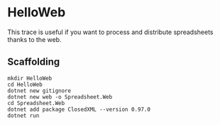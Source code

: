 # HelloWeb

This trace is useful if you want to process and distribute spreadsheets thanks to the web.

## Scaffolding

```shell
mkdir HelloWeb
cd HelloWeb
dotnet new gitignore
dotnet new web -o Spreadsheet.Web
cd Spreadsheet.Web
dotnet add package ClosedXML --version 0.97.0
dotnet run
```
